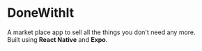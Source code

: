 # DoneWithIt
A market place app to sell all the things you don't need any more. \
Built using **React Native** and **Expo**.
